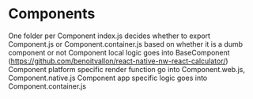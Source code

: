 # Components

One folder per Component
index.js decides whether to export Component.js or Component.container.js based on whether it is a dumb component or not
Component local logic goes into BaseComponent (https://github.com/benoitvallon/react-native-nw-react-calculator/)
Component platform specific render function go into Component.web.js, Component.native.js
Component app specific logic goes into Component.container.js
